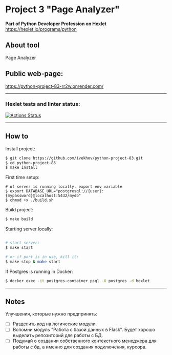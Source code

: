 # Project 3 "Page Analyzer"

**Part of Python Developer Profession on Hexlet**
https://hexlet.io/programs/python


## About tool

Page Analyzer


## Public web-page:

https://python-project-83-rr2w.onrender.com/


---

### Hexlet tests and linter status:

[![Actions Status](https://github.com/ivekhov/python-project-83/actions/workflows/hexlet-check.yml/badge.svg)](https://github.com/ivekhov/python-project-83/actions)


----
## How to

Install project: 
```bash
$ git clone https://github.com/ivekhov/python-project-83.git
$ cd python-project-83
$ make install
```

First time setup:

```bash:
# of server is running locally, export env variable
$ export DATABASE_URL="postgresql://{user}:{mypassword}@localhost:5432/mydb"
$ chmod +x ./build.sh
```

Build project:

```bash
$ make build
```

Starting server locally:

```bash

# start server:
$ make start

# or if port is in use, kill it:
$ make stop & make start

```

If Postgres is running in Docker:

```bash
$ docker exec -it postgres-container psql -U postgres -d hexlet
```

----

## Notes

Улучшения, которые нужно предпринять:

- [ ] Разделить код на логические модули.
- [ ] Вспомни модуль "Работа с базой данных в Flask". Будет хорошо выделить репозиторий для работы с БД.
- [ ] Подумай о создании собственного контекстного менеджера для работы с бд, а именно для создания подключения, курсора.
